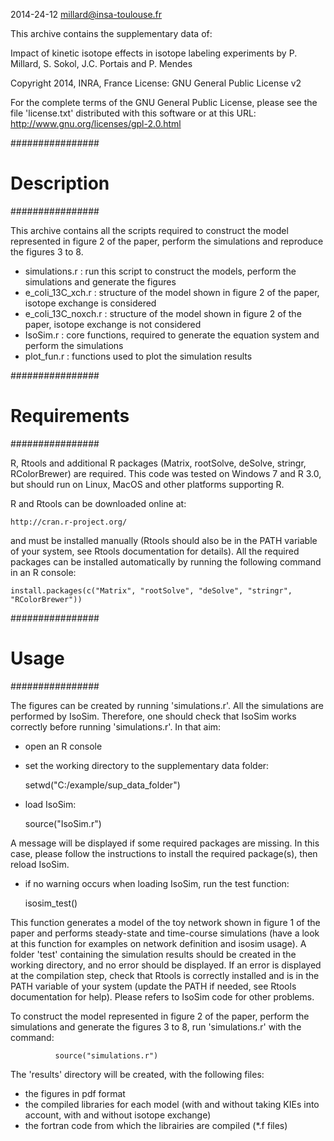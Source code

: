 2014-24-12 millard@insa-toulouse.fr

This archive contains the supplementary data of:

  Impact of kinetic isotope effects in isotope labeling experiments
  by P. Millard, S. Sokol, J.C. Portais and P. Mendes

Copyright 2014, INRA, France
License: GNU General Public License v2

For the complete terms of the GNU General Public License, please see the file 'license.txt' distributed with this software or at this URL:
http://www.gnu.org/licenses/gpl-2.0.html


################
# Description  #
################

  This archive contains all the scripts required to construct the model represented in figure 2 of the paper, perform the simulations and reproduce the figures 3 to 8.

  - simulations.r      : run this script to construct the models, perform the simulations and generate the figures
  - e_coli_13C_xch.r   : structure of the model shown in figure 2 of the paper, isotope exchange is considered
  - e_coli_13C_noxch.r : structure of the model shown in figure 2 of the paper, isotope exchange is not considered
  - IsoSim.r           : core functions, required to generate the equation system and perform the simulations
  - plot_fun.r         : functions used to plot the simulation results


################
# Requirements #
################

  R, Rtools and additional R packages (Matrix, rootSolve, deSolve, stringr, RColorBrewer) are required. This code was tested on Windows 7 and R 3.0, but should run on Linux, MacOS and other platforms supporting R.

  R and Rtools can be downloaded online at:

    http://cran.r-project.org/

  and must be installed manually (Rtools should also be in the PATH variable of your system, see Rtools documentation for details).
  All the required packages can be installed automatically by running the following command in an R console:

    install.packages(c("Matrix", "rootSolve", "deSolve", "stringr", "RColorBrewer"))


################
# Usage        #
################

  The figures can be created by running 'simulations.r'. 
  All the simulations are performed by IsoSim. Therefore, one should check that IsoSim works correctly before running 'simulations.r'. In that aim:
  
  - open an R console
  - set the working directory to the supplementary data folder:


    setwd("C:/example/sup_data_folder")

  - load IsoSim:


    source("IsoSim.r")

  A message will be displayed if some required packages are missing. In this case, please follow the instructions to install the required package(s), then reload IsoSim.

  - if no warning occurs when loading IsoSim, run the test function:

      isosim_test()

This function generates a model of the toy network shown in figure 1 of the paper and performs steady-state and time-course simulations (have a look at this function for examples on network definition and isosim usage). A folder 'test' containing the simulation results should be created in the working directory, and no error should be displayed. If an error is displayed at the compilation step, check that Rtools is correctly installed and is in the PATH variable of your system (update the PATH if needed, see Rtools documentation for help). Please refers to IsoSim code for other problems.
  
To construct the model represented in figure 2 of the paper, perform the simulations and generate the figures 3 to 8, run 'simulations.r' with the command:

              source("simulations.r")

The 'results' directory will be created, with the following files:

  - the figures in pdf format
  - the compiled libraries for each model (with and without taking KIEs into account, with and without isotope exchange)
  - the fortran code from which the librairies are compiled (*.f files)

